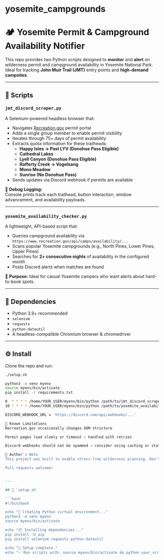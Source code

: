 # yosemite_campgrounds

# 🏕️ Yosemite Permit & Campground Availability Notifier

This repo provides two Python scripts designed to **monitor** and **alert** on wilderness permit and campground availability in Yosemite National Park. Ideal for tracking **John Muir Trail (JMT)** entry points and **high-demand campsites**.

---

## 📂 Scripts

### `jmt_discord_scraper.py`
A Selenium-powered headless browser that:
- Navigates [Recreation.gov](https://www.recreation.gov/permits/445859) permit portal
- Adds a single group member to enable permit visibility
- Iterates through 75+ days of permit availability
- Extracts quota information for these trailheads:
  - **Happy Isles → Past LYV (Donohue Pass Eligible)**
  - **Cathedral Lakes**
  - **Lyell Canyon (Donohue Pass Eligible)**
  - **Rafferty Creek → Vogelsang**
  - **Mono Meadow**
  - **Sunrise (No Donohue Pass)**
- Sends updates via Discord webhook if permits are available

🔧 **Debug Logging:**  
Console prints track each trailhead, button interaction, window advancement, and availability payloads.

---

### `yosemite_availability_checker.py`
A lightweight, API-based script that:
- Queries campground availability via `https://www.recreation.gov/api/camps/availability/...`
- Scans popular Yosemite campgrounds (e.g., North Pines, Lower Pines, Upper Pines)
- Searches for **2+ consecutive nights** of availability in the configured month
- Posts Discord alerts when matches are found

🧪 **Purpose:** Ideal for casual Yosemite campers who want alerts about hard-to-book spots.

---

## 🔌 Dependencies

- Python 3.9+ recommended
- `selenium`
- `requests`
- `python-dateutil`
- A headless-compatible Chromium browser & chromedriver

---

## ⚙️ Install

Clone the repo and run:

```bash
./setup.sh

python3 -m venv myenv
source myenv/bin/activate
pip install -r requirements.txt

0  * * * * /home/YOUR_USER/myenv/bin/python /path/to/jmt_discord_scraper.py >> /path/to/log.txt 2>&1
10 * * * * /home/YOUR_USER/myenv/bin/python /path/to/yosemite_availability_checker.py >> /path/to/campground_log.txt 2>&1

DISCORD_WEBHOOK_URL = 'https://discord.com/api/webhooks/...'

🚧 Known Limitations
Recreation.gov occasionally changes DOM structure

Permit pages load slowly or timeout — handled with retries

Discord webhooks should not be spammed — consider using caching or state diffing

🧠 Author's Note
This project was built to enable stress-free wilderness planning. Don’t let permit systems ruin your shot at the high Sierra. 🌄

Pull requests welcome!


---

## 🔧 `setup.sh`

```bash
#!/bin/bash

echo "🔧 Creating Python virtual environment..."
python3 -m venv myenv
source myenv/bin/activate

echo "📦 Installing dependencies..."
pip install -U pip
pip install selenium requests python-dateutil

echo "🎉 Setup complete."
echo "✅ Run scripts with: source myenv/bin/activate && python your_script.py"
